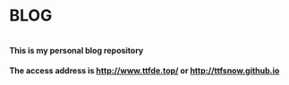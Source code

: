 # BLOG
#### <BR/>This is my personal blog repository<BR/>
#### The access address is http://www.ttfde.top/ or http://ttfsnow.github.io
